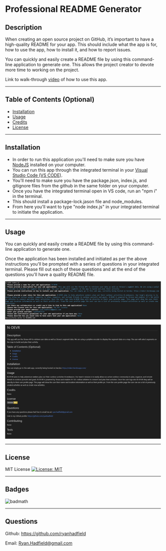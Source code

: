 # Professional README Generator

## Description

When creating an open source project on GitHub, it’s important to have a high-quality README for your app. This should include what the app is for, how to use the app, how to install it, and how to report issues.

You can quickly and easily create a README file by using this command-line application to generate one. This allows the project creator to devote more time to working on the project.

Link to walk-through [video](https://drive.google.com/file/d/1vFo1V3kMbDpaK6gI7vOLFfnNhhLBGBvj/view) of how to use this app. 

---

## Table of Contents (Optional)

- [Installation](#installation)
- [Usage](#usage)
- [Credits](#credits)
- [License](#license)

---

## Installation

- In order to run this application you'll need to make sure you have [NodeJS](https://nodejs.org/en/) installed on your computer.
- You can run this app through the integrated terminal in your [Visual Studio Code (VS CODE)](https://code.visualstudio.com/).
- You'll need to make sure you have the package.json, index.js, and gitignore files from the github in the same folder on your computer.
- Once you have the integrated terminal open in VS code, run an "npm i" in the terminal.
- This should install a package-lock.jason file and node_modules.
- From here you'll want to type "node index.js" in your integrated terminal to initiate the application.

---

## Usage

You can quickly and easily create a README file by using this command-line application to generate one.

Once the application has been installed and initiated as per the above instructions you'll be prompted with a series of questions in your integrated terminal. Please fill out each of these questions and at the end of the questions you'll have a quality README file.


![alt text](assets/images/readmeinterminal.png)

![alt text](assets/images/testReadMe.png)

---

## License

MIT License [![License: MIT](https://img.shields.io/badge/License-MIT-yellow.svg)](https://opensource.org/licenses/MIT)

---

## Badges

![badmath](https://img.shields.io/github/languages/top/nielsenjared/badmath)

---

## Questions

Github: https://github.com/ryanhadfield

Email: Ryan.Hadfield@gmail.com